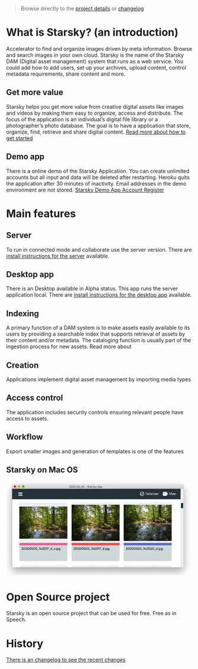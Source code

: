 > Browse directly to the [project details](readme.md) or [changelog](history.md)

# What is Starsky? (an introduction)

Accelerator to find and organize images driven by meta information. Browse and search images in your own cloud. Starsky is the name of the Starsky DAM (Digital asset management) system that runs as a web service.
You could add how to add users, set up your archives, upload content, control metadata requirements, share content and more.

## Get more value
Starsky helps you get more value from creative digital assets like images and videos by making them easy to organize, access and distribute. The focus of the application is an individual’s digital file library or a photographer’s photo database.  The goal is to have a application that store, organize, find, retrieve and share digital content. [Read more about how to get started](readme.md)

## Demo app
There is a online demo of the Starsky Application. You can create unlimited accounts but all input and data will be deleted after restarting. Heroku quits the application after 30 minutes of inactivity. Email addresses in the demo environment are not stored. [Starsky Demo App Account Register](https://starskydemo.herokuapp.com/account/register)

# Main features

## Server
To run in connected mode and collaborate use the server version. There are [install instructions for the server](starsky/readme.md) available.

## Desktop app
There is an Desktop available in Alpha status. This app runs the server application local. There are [install instructions for the desktop app](starskyapp/readme.md) available.

## Indexing
A primary function of a DAM system is to make assets easily available to its users by providing a searchable index that supports retrieval of assets by their content and/or metadata. The cataloging function is usually part of the ingestion process for new assets. Read more about

## Creation
Applications implement digital asset management by importing media types

## Access control
The application includes security controls ensuring relevant people have access to assets.

## Workflow
Export smaller images and generation of templates is one of the features

## Starsky on Mac OS
![Starsky App on Mac OS](starsky/docs/starsky-mac-v025-home-nl.jpg)

# Open Source project
Starsky is an open source project that can be used for free. Free as in Speech.

# History
[There is an changelog to see the recent changes](history.md)
